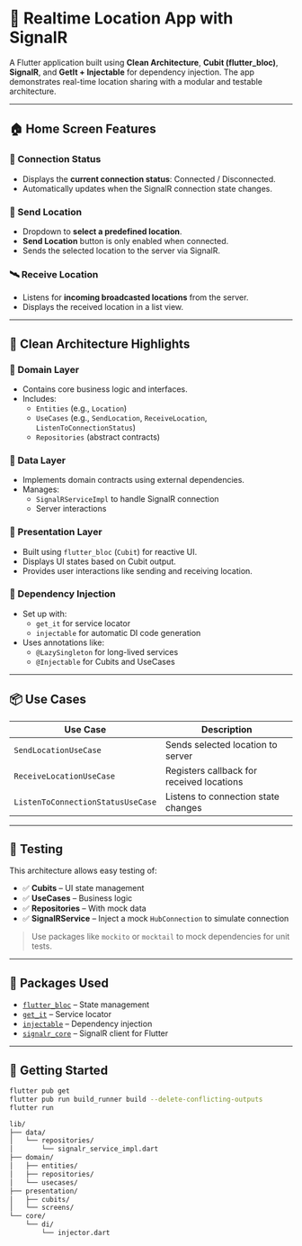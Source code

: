# 📍 Realtime Location App with SignalR

A Flutter application built using **Clean Architecture**, **Cubit (flutter_bloc)**, **SignalR**, and **GetIt + Injectable** for dependency injection. The app demonstrates real-time location sharing with a modular and testable architecture.

---

## 🏠 Home Screen Features

### 🔌 Connection Status
- Displays the **current connection status**: Connected / Disconnected.
- Automatically updates when the SignalR connection state changes.

### 📍 Send Location
- Dropdown to **select a predefined location**.
- **Send Location** button is only enabled when connected.
- Sends the selected location to the server via SignalR.

### 🛰️ Receive Location
- Listens for **incoming broadcasted locations** from the server.
- Displays the received location in a list view.

---

## 🧼 Clean Architecture Highlights

### 🧠 Domain Layer
- Contains core business logic and interfaces.
- Includes:
    - `Entities` (e.g., `Location`)
    - `UseCases` (e.g., `SendLocation`, `ReceiveLocation`, `ListenToConnectionStatus`)
    - `Repositories` (abstract contracts)

### 🔌 Data Layer
- Implements domain contracts using external dependencies.
- Manages:
    - `SignalRServiceImpl` to handle SignalR connection
    - Server interactions

### 🎨 Presentation Layer
- Built using `flutter_bloc` (`Cubit`) for reactive UI.
- Displays UI states based on Cubit output.
- Provides user interactions like sending and receiving location.

### 🧰 Dependency Injection
- Set up with:
    - `get_it` for service locator
    - `injectable` for automatic DI code generation
- Uses annotations like:
    - `@LazySingleton` for long-lived services
    - `@Injectable` for Cubits and UseCases

---

## 📦 Use Cases

| Use Case | Description |
|----------|-------------|
| `SendLocationUseCase` | Sends selected location to server |
| `ReceiveLocationUseCase` | Registers callback for received locations |
| `ListenToConnectionStatusUseCase` | Listens to connection state changes |

---

## 🧪 Testing

This architecture allows easy testing of:

- ✅ **Cubits** – UI state management
- ✅ **UseCases** – Business logic
- ✅ **Repositories** – With mock data
- ✅ **SignalRService** – Inject a mock `HubConnection` to simulate connection

> Use packages like `mockito` or `mocktail` to mock dependencies for unit tests.

---

## 🔧 Packages Used

- [`flutter_bloc`](https://pub.dev/packages/flutter_bloc) – State management
- [`get_it`](https://pub.dev/packages/get_it) – Service locator
- [`injectable`](https://pub.dev/packages/injectable) – Dependency injection
- [`signalr_core`](https://pub.dev/packages/signalr_core) – SignalR client for Flutter

---

## 🏁 Getting Started

```bash
flutter pub get
flutter pub run build_runner build --delete-conflicting-outputs
flutter run

lib/
├── data/
│   └── repositories/
│       └── signalr_service_impl.dart
├── domain/
│   ├── entities/
│   ├── repositories/
│   └── usecases/
├── presentation/
│   ├── cubits/
│   └── screens/
└── core/
    └── di/
        └── injector.dart

